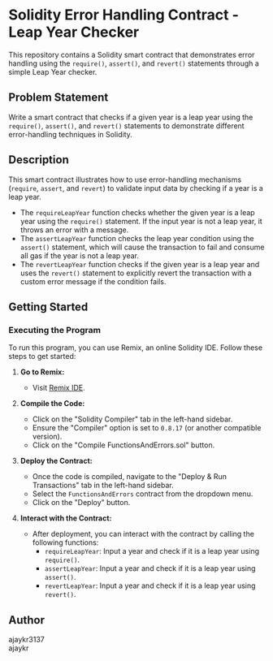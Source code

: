 

# Solidity Error Handling Contract - Leap Year Checker

This repository contains a Solidity smart contract that demonstrates error handling using the `require()`, `assert()`, and `revert()` statements through a simple Leap Year checker.

## Problem Statement

Write a smart contract that checks if a given year is a leap year using the `require()`, `assert()`, and `revert()` statements to demonstrate different error-handling techniques in Solidity.

## Description

This smart contract illustrates how to use error-handling mechanisms (`require`, `assert`, and `revert`) to validate input data by checking if a year is a leap year.

- The `requireLeapYear` function checks whether the given year is a leap year using the `require()` statement. If the input year is not a leap year, it throws an error with a message.
- The `assertLeapYear` function checks the leap year condition using the `assert()` statement, which will cause the transaction to fail and consume all gas if the year is not a leap year.
- The `revertLeapYear` function checks if the given year is a leap year and uses the `revert()` statement to explicitly revert the transaction with a custom error message if the condition fails.

## Getting Started

### Executing the Program

To run this program, you can use Remix, an online Solidity IDE. Follow these steps to get started:

1. **Go to Remix:**
   - Visit [Remix IDE](https://remix.ethereum.org/).

2. **Compile the Code:**
   - Click on the "Solidity Compiler" tab in the left-hand sidebar.
   - Ensure the "Compiler" option is set to `0.8.17` (or another compatible version).
   - Click on the "Compile FunctionsAndErrors.sol" button.

3. **Deploy the Contract:**
   - Once the code is compiled, navigate to the "Deploy & Run Transactions" tab in the left-hand sidebar.
   - Select the `FunctionsAndErrors` contract from the dropdown menu.
   - Click on the "Deploy" button.

4. **Interact with the Contract:**
   - After deployment, you can interact with the contract by calling the following functions:
     - `requireLeapYear`: Input a year and check if it is a leap year using `require()`.
     - `assertLeapYear`: Input a year and check if it is a leap year using `assert()`.
     - `revertLeapYear`: Input a year and check if it is a leap year using `revert()`.

## Author

ajaykr3137  
ajaykr  
